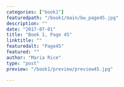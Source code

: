 ```yaml
---
categories: ["book1"]
featuredpath: "/book1/main/bw_page45.jpg"
description: ""
date: "2017-07-01"
title: "Book 1, Page 45"
linktitle: ""
featuredalt: "Page45"
featured: ""
author: "Maria Rice"
type: "post"
preview: "/book1/preview/preview45.jpg"

---
```

